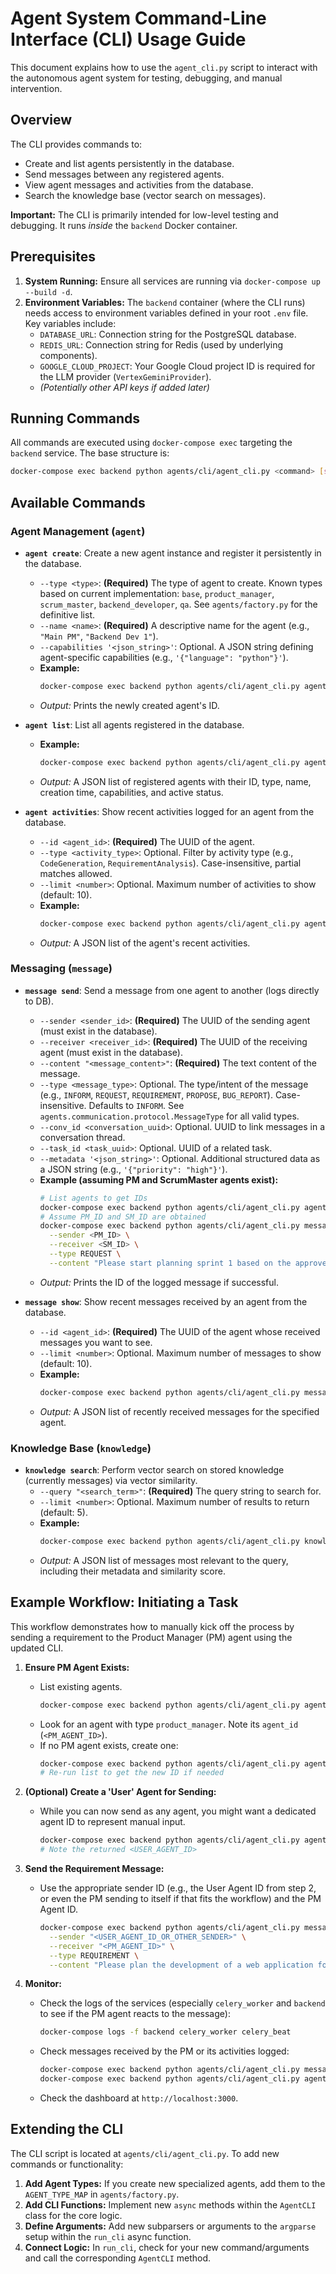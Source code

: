 # Agent System Command-Line Interface (CLI) Usage Guide

This document explains how to use the `agent_cli.py` script to interact with the autonomous agent system for testing, debugging, and manual intervention.

## Overview

The CLI provides commands to:

- Create and list agents persistently in the database.
- Send messages between any registered agents.
- View agent messages and activities from the database.
- Search the knowledge base (vector search on messages).

**Important:** The CLI is primarily intended for low-level testing and debugging. It runs _inside_ the `backend` Docker container.

## Prerequisites

1.  **System Running:** Ensure all services are running via `docker-compose up --build -d`.
2.  **Environment Variables:** The `backend` container (where the CLI runs) needs access to environment variables defined in your root `.env` file. Key variables include:
    - `DATABASE_URL`: Connection string for the PostgreSQL database.
    - `REDIS_URL`: Connection string for Redis (used by underlying components).
    - `GOOGLE_CLOUD_PROJECT`: Your Google Cloud project ID is required for the LLM provider (`VertexGeminiProvider`).
    - _(Potentially other API keys if added later)_

## Running Commands

All commands are executed using `docker-compose exec` targeting the `backend` service. The base structure is:

```bash
docker-compose exec backend python agents/cli/agent_cli.py <command> [subcommand] [options]
```

## Available Commands

### Agent Management (`agent`)

- **`agent create`**: Create a new agent instance and register it persistently in the database.

  - `--type <type>`: **(Required)** The type of agent to create. Known types based on current implementation: `base`, `product_manager`, `scrum_master`, `backend_developer`, `qa`. See `agents/factory.py` for the definitive list.
  - `--name <name>`: **(Required)** A descriptive name for the agent (e.g., `"Main PM"`, `"Backend Dev 1"`).
  - `--capabilities '<json_string>'`: Optional. A JSON string defining agent-specific capabilities (e.g., `'{"language": "python"}'`).
  - **Example:**
    ```bash
    docker-compose exec backend python agents/cli/agent_cli.py agent create --type product_manager --name "Main Product Manager"
    ```
  - _Output:_ Prints the newly created agent's ID.

- **`agent list`**: List all agents registered in the database.

  - **Example:**
    ```bash
    docker-compose exec backend python agents/cli/agent_cli.py agent list
    ```
  - _Output:_ A JSON list of registered agents with their ID, type, name, creation time, capabilities, and active status.

- **`agent activities`**: Show recent activities logged for an agent from the database.
  - `--id <agent_id>`: **(Required)** The UUID of the agent.
  - `--type <activity_type>`: Optional. Filter by activity type (e.g., `CodeGeneration`, `RequirementAnalysis`). Case-insensitive, partial matches allowed.
  - `--limit <number>`: Optional. Maximum number of activities to show (default: 10).
  - **Example:**
    ```bash
    docker-compose exec backend python agents/cli/agent_cli.py agent activities --id <some_agent_uuid> --limit 5 --type CodeGeneration
    ```
  - _Output:_ A JSON list of the agent's recent activities.

### Messaging (`message`)

- **`message send`**: Send a message from one agent to another (logs directly to DB).

  - `--sender <sender_id>`: **(Required)** The UUID of the sending agent (must exist in the database).
  - `--receiver <receiver_id>`: **(Required)** The UUID of the receiving agent (must exist in the database).
  - `--content "<message_content>"`: **(Required)** The text content of the message.
  - `--type <message_type>`: Optional. The type/intent of the message (e.g., `INFORM`, `REQUEST`, `REQUIREMENT`, `PROPOSE`, `BUG_REPORT`). Case-insensitive. Defaults to `INFORM`. See `agents.communication.protocol.MessageType` for all valid types.
  - `--conv_id <conversation_uuid>`: Optional. UUID to link messages in a conversation thread.
  - `--task_id <task_uuid>`: Optional. UUID of a related task.
  - `--metadata '<json_string>'`: Optional. Additional structured data as a JSON string (e.g., `'{"priority": "high"}'`).
  - **Example (assuming PM and ScrumMaster agents exist):**
    ```bash
    # List agents to get IDs
    docker-compose exec backend python agents/cli/agent_cli.py agent list
    # Assume PM_ID and SM_ID are obtained
    docker-compose exec backend python agents/cli/agent_cli.py message send \
      --sender <PM_ID> \
      --receiver <SM_ID> \
      --type REQUEST \
      --content "Please start planning sprint 1 based on the approved features."
    ```
  - _Output:_ Prints the ID of the logged message if successful.

- **`message show`**: Show recent messages received by an agent from the database.
  - `--id <agent_id>`: **(Required)** The UUID of the agent whose received messages you want to see.
  - `--limit <number>`: Optional. Maximum number of messages to show (default: 10).
  - **Example:**
    ```bash
    docker-compose exec backend python agents/cli/agent_cli.py message show --id <some_agent_uuid> --limit 20
    ```
  - _Output:_ A JSON list of recently received messages for the specified agent.

### Knowledge Base (`knowledge`)

- **`knowledge search`**: Perform vector search on stored knowledge (currently messages) via vector similarity.
  - `--query "<search_term>"`: **(Required)** The query string to search for.
  - `--limit <number>`: Optional. Maximum number of results to return (default: 5).
  - **Example:**
    ```bash
    docker-compose exec backend python agents/cli/agent_cli.py knowledge search --query "API endpoint implementation patterns"
    ```
  - _Output:_ A JSON list of messages most relevant to the query, including their metadata and similarity score.

## Example Workflow: Initiating a Task

This workflow demonstrates how to manually kick off the process by sending a requirement to the Product Manager (PM) agent using the updated CLI.

1.  **Ensure PM Agent Exists:**

    - List existing agents.
      ```bash
      docker-compose exec backend python agents/cli/agent_cli.py agent list
      ```
    - Look for an agent with type `product_manager`. Note its `agent_id` (`<PM_AGENT_ID>`).
    - If no PM agent exists, create one:
      ```bash
      docker-compose exec backend python agents/cli/agent_cli.py agent create --type product_manager --name "Main PM"
      # Re-run list to get the new ID if needed
      ```

2.  **(Optional) Create a 'User' Agent for Sending:**

    - While you can now send as any agent, you might want a dedicated agent ID to represent manual input.
      ```bash
      docker-compose exec backend python agents/cli/agent_cli.py agent create --type base --name "Manual Input"
      # Note the returned <USER_AGENT_ID>
      ```

3.  **Send the Requirement Message:**

    - Use the appropriate sender ID (e.g., the User Agent ID from step 2, or even the PM sending to itself if that fits the workflow) and the PM Agent ID.
      ```bash
      docker-compose exec backend python agents/cli/agent_cli.py message send \
        --sender "<USER_AGENT_ID_OR_OTHER_SENDER>" \
        --receiver "<PM_AGENT_ID>" \
        --type REQUIREMENT \
        --content "Please plan the development of a web application for managing personal tasks."
      ```

4.  **Monitor:**
    - Check the logs of the services (especially `celery_worker` and `backend` to see if the PM agent reacts to the message):
      ```bash
      docker-compose logs -f backend celery_worker celery_beat
      ```
    - Check messages received by the PM or its activities logged:
      ```bash
      docker-compose exec backend python agents/cli/agent_cli.py message show --id <PM_AGENT_ID>
      docker-compose exec backend python agents/cli/agent_cli.py agent activities --id <PM_AGENT_ID>
      ```
    - Check the dashboard at `http://localhost:3000`.

## Extending the CLI

The CLI script is located at `agents/cli/agent_cli.py`. To add new commands or functionality:

1.  **Add Agent Types:** If you create new specialized agents, add them to the `AGENT_TYPE_MAP` in `agents/factory.py`.
2.  **Add CLI Functions:** Implement new `async` methods within the `AgentCLI` class for the core logic.
3.  **Define Arguments:** Add new subparsers or arguments to the `argparse` setup within the `run_cli` async function.
4.  **Connect Logic:** In `run_cli`, check for your new command/arguments and call the corresponding `AgentCLI` method.
